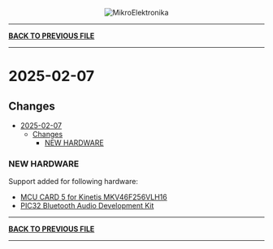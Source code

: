 <p align="center">
  <img src="http://www.mikroe.com/img/designs/beta/logo_small.png?raw=true" alt="MikroElektronika"/>
</p>

---

**[BACK TO PREVIOUS FILE](../changelog.md)**

---

# 2025-02-07

## Changes

- [2025-02-07](#2025-02-07)
  - [Changes](#changes)
    - [NEW HARDWARE](#new-hardware)

### NEW HARDWARE

Support added for following hardware:

+ [MCU CARD 5 for Kinetis MKV46F256VLH16](https://www.mikroe.com/mcu-card-5-for-kinetis-mkv44f256vlh16)
+ [PIC32 Bluetooth Audio Development Kit](https://mplab-discover.microchip.com/v2/item/com.microchip.portal.evalboard/com.microchip.subcategories.audio-and-voice.bluetooth-audio/mcu08.dv320032/1.0.0?view=about)

---

**[BACK TO PREVIOUS FILE](../changelog.md)**

---
